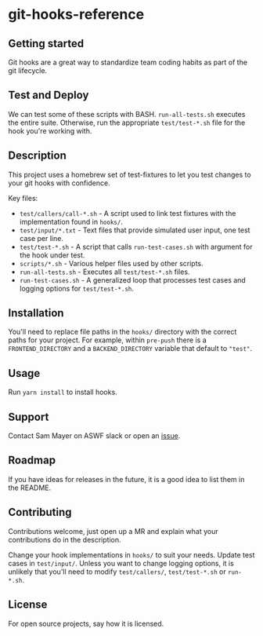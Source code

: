 # git-hooks-reference

## Getting started

Git hooks are a great way to standardize team coding habits as part of the git lifecycle.

## Test and Deploy

We can test some of these scripts with BASH. 
`run-all-tests.sh` executes the entire suite.
Otherwise, run the appropriate `test/test-*.sh` file for the hook you're working with.

## Description

This project uses a homebrew set of test-fixtures to let you test changes to your git hooks with confidence.

Key files:

* `test/callers/call-*.sh` - A script used to link test fixtures with the implementation found in `hooks/`.
* `test/input/*.txt` - Text files that provide simulated user input, one test case per line.
* `test/test-*.sh` - A script that calls `run-test-cases.sh` with argument for the hook under test.
* `scripts/*.sh` - Various helper files used by other scripts.
* `run-all-tests.sh` - Executes all `test/test-*.sh` files.
* `run-test-cases.sh` - A generalized loop that processes test cases and logging options for `test/test-*.sh`.

## Installation

You'll need to replace file paths in the `hooks/` directory with the correct paths for your project.
For example, within `pre-push` there is a `FRONTEND_DIRECTORY` and a `BACKEND_DIRECTORY` variable that default to `"test"`.

## Usage

Run `yarn install` to install hooks.


## Support

Contact Sam Mayer on ASWF slack or open an [issue](https://gitlab.create.army.mil/samuel.a.mayer5.ctr/git-hooks-reference/-/issues).

## Roadmap

If you have ideas for releases in the future, it is a good idea to list them in the README.

## Contributing

Contributions welcome, just open up a MR and explain what your contributions do in the description.

Change your hook implementations in `hooks/` to suit your needs.
Update test cases in `test/input/`.
Unless you want to change logging options, it is unlikely that you'll need to modify `test/callers/`, `test/test-*.sh` or `run-*.sh`.

## License

For open source projects, say how it is licensed.
